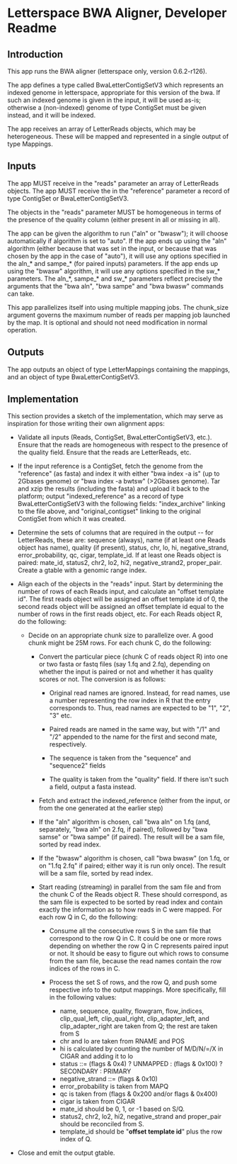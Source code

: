 Letterspace BWA Aligner, Developer Readme
=========================================

Introduction
------------

This app runs the BWA aligner (letterspace only, version 0.6.2-r126).

The app defines a type called BwaLetterContigSetV3 which represents an
indexed genome in letterspace, appropriate for this version of the bwa. If
such an indexed genome is given in the input, it will be used as-is;
otherwise a (non-indexed) genome of type ContigSet must be given instead,
and it will be indexed.

The app receives an array of LetterReads objects, which may be
heterogeneous. These will be mapped and represented in a single output of
type Mappings.

Inputs
------

The app MUST receive in the "reads" parameter an array of LetterReads
objects. The app MUST receive the in the "reference" parameter a record of
type ContigSet or BwaLetterContigSetV3.

The objects in the "reads" parameter MUST be homogeneous in terms of the
presence of the quality column (either present in all or missing in all).

The app can be given the algorithm to run ("aln" or "bwasw"); it will
choose automatically if algorithm is set to "auto". If the app ends up
using the "aln" algorithm (either because that was set in the input, or
because that was chosen by the app in the case of "auto"), it will use any
options specified in the aln\_* and sampe\_* (for paired inputs)
parameters. If the app ends up using the "bwasw" algorithm, it will use any
options specified in the sw\_* parameters. The aln\_\*, sampe\_* and sw\_*
parameters reflect precisely the arguments that the "bwa aln", "bwa sampe"
and "bwa bwasw" commands can take.

This app parallelizes itself into using multiple mapping jobs. The
chunk\_size argument governs the maximum number of reads per mapping job
launched by the map. It is optional and should not need modification in
normal operation.

Outputs
-------

The app outputs an object of type LetterMappings containing the mappings,
and an object of type BwaLetterContigSetV3.

Implementation
--------------

This section provides a sketch of the implementation, which may serve as
inspiration for those writing their own alignment apps:

* Validate all inputs (Reads, ContigSet, BwaLetterContigSetV3, etc.).
  Ensure that the reads are homogeneous with respect to the presence of the
  quality field. Ensure that the reads are LetterReads, etc.

* If the input reference is a ContigSet, fetch the genome from the
  "reference" (as fasta) and index it with either "bwa index -a is" (up to
  2Gbases genome) or "bwa index -a bwtsw" (&gt;2Gbases genome). Tar and
  xzip the results (including the fasta) and upload it back to the
  platform; output "indexed\_reference" as a record of type
  BwaLetterContigSetV3 with the following fields: "index\_archive" linking
  to the file above, and "original\_contigset" linking to the original
  ContigSet from which it was created.

* Determine the sets of columns that are required in the output -- for
  LetterReads, these are: sequence (always), name (if at least one Reads
  object has name), quality (if present), status, chr, lo, hi,
  negative\_strand, error\_probability, qc, cigar, template\_id. If at
  least one Reads object is paired: mate\_id, status2, chr2, lo2, hi2,
  negative\_strand2, proper\_pair. Create a gtable with a genomic range
  index.

* Align each of the objects in the "reads" input. Start by determining the
  number of rows of each Reads input, and calculate an "offset template
  id". The first reads object will be assigned an offset template id of 0,
  the second reads object will be assigned an offset template id equal to
  the number of rows in the first reads object, etc. For each Reads object
  R, do the following:

    * Decide on an appropriate chunk size to parallelize over. A good chunk
      might be 25M rows. For each chunk C, do the following:

        * Convert the particular piece (chunk C of reads object R) into one
          or two fasta or fastq files (say 1.fq and 2.fq), depending on
          whether the input is paired or not and whether it has quality
          scores or not. The conversion is as follows:

            * Original read names are ignored. Instead, for read names, use
              a number representing the row index in R that the entry
              corresponds to. Thus, read names are expected to be "1", "2",
              "3" etc.

            * Paired reads are named in the same way, but with "/1" and
              "/2" appended to the name for the first and second mate,
              respectively.

            * The sequence is taken from the "sequence" and "sequence2"
              fields

            * The quality is taken from the "quality" field. If there isn't
              such a field, output a fasta instead.

        * Fetch and extract the indexed\_reference (either from the input,
          or from the one generated at the earlier step)

        * If the "aln" algorithm is chosen, call "bwa aln" on 1.fq (and,
          separately, "bwa aln" on 2.fq, if paired), followed by "bwa
          samse" or "bwa sampe" (if paired). The result will be a sam file,
          sorted by read index.

        * If the "bwasw" algorithm is chosen, call "bwa bwasw" (on 1.fq, or
          on "1.fq 2.fq" if paired; either way it is run only once). The
          result will be a sam file, sorted by read index.

        * Start reading (streaming) in parallel from the sam file and from
          the chunk C of the Reads object R. These should correspond, as
          the sam file is expected to be sorted by read index and contain
          exactly the information as to how reads in C were mapped. For
          each row Q in C, do the following:

            * Consume all the consecutive rows S in the sam file that
              correspond to the row Q in C. It could be one or more rows
              depending on whether the row Q in C represents paired input
              or not. It should be easy to figure out which rows to consume
              from the sam file, because the read names contain the row
              indices of the rows in C.

            * Process the set S of rows, and the row Q, and push some
              respective info to the output mappings. More specifically,
              fill in the following values:

                * name, sequence, quality, flowgram, flow\_indices,
                  clip\_qual\_left, clip\_qual\_right, clip\_adapter\_left, and
                  clip\_adapter\_right are taken from Q; the rest are taken
                  from S
                * chr and lo are taken from RNAME and POS
                * hi is calculated by counting the number of M/D/N/=/X in CIGAR
                  and adding it to lo
                * status ::= (flags &amp; 0x4) ? UNMAPPED : (flags &amp; 0x100)
                  ? SECONDARY : PRIMARY
                * negative\_strand ::= (flags &amp; 0x10)
                * error\_probability is taken from MAPQ
                * qc is taken from (flags &amp; 0x200 and/or flags &amp; 0x400)
                * cigar is taken from CIGAR
                * mate\_id should be 0, 1, or -1 based on S/Q.
                * status2, chr2, lo2, hi2, negative\_strand and proper\_pair
                  should be reconciled from S.
                * template\_id should be "**offset template id**" plus the row
                  index of Q.

* Close and emit the output gtable.
